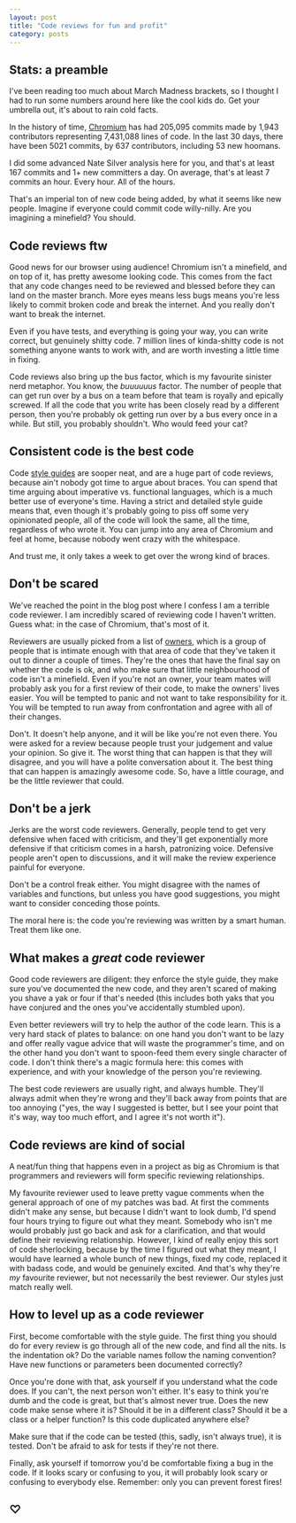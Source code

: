 ```yaml
---
layout: post
title: "Code reviews for fun and profit"
category: posts
---
```


## Stats: a preamble
I've been reading too much about March Madness brackets, so I thought I had to run some numbers around here like the cool kids do. Get your umbrella out, it's about to rain cold facts.

In the history of time, [Chromium](http://www.ohloh.net/p/chrome) has had 205,095 commits made by 1,943 contributors representing 7,431,088 lines of code. In the last 30 days, there have been 5021 commits, by 637 contributors, including 53 new hoomans.

I did some advanced Nate Silver analysis here for you, and that's at least 167 commits and 1+ new committers a day. On average, that's at least 7 commits an hour. Every hour. All of the hours.

That's an imperial ton of new code being added, by what it seems like new people. Imagine if everyone could commit code willy-nilly. Are you imagining a minefield? You should.

## Code reviews ftw
Good news for our browser using audience! Chromium isn't a minefield, and on top of it, has pretty awesome looking code. This comes from the fact that any code changes need to be reviewed and blessed before they can land on the master branch. More eyes means less bugs means you're less likely to commit broken code and break the internet. And you really don't want to break the internet.

Even if you have tests, and everything is going your way, you can write correct, but genuinely shitty code. 7 million lines of kinda-shitty code is not something anyone wants to work with, and are worth investing a little time in fixing.

Code reviews also bring up the bus factor, which is my favourite sinister nerd metaphor. You know, the *buuuuuus* factor. The number of people that can get run over by a bus on a team before that team is royally and epically screwed. If all the code that you write has been closely read by a different person, then you're probably ok getting run over by a bus every once in a while. But still, you probably shouldn't. Who would feed your cat?

## Consistent code is the best code
Code [style guides](http://google-styleguide.googlecode.com/svn/trunk/cppguide.xml) are sooper neat, and are a huge part of code reviews, because ain't nobody got time to argue about braces. You can spend that time arguing about imperative vs. functional languages, which is a much better use of everyone's time. Having a strict and detailed style guide means that, even though it's probably going to piss off some very opinionated people, all of the code will look the same, all the time, regardless of who wrote it. You can jump into any area of Chromium and feel at home, because nobody went crazy with the whitespace.

And trust me, it only takes a week to get over the wrong kind of braces.

## Don't be scared
We've reached the point in the blog post where I confess I am a terrible code reviewer. I am incredibly scared of reviewing code I haven't written. Guess what: in the case of Chromium, that's most of it.

Reviewers are usually picked from a list of [owners](http://dev.chromium.org/developers/owners-files), which is a group of people that is intimate enough with that area of code that they've taken it out to dinner a couple of times. They're the ones that have the final say on whether the code is ok, and who make sure that little neighbourhood of code isn't a minefield. Even if you're not an owner, your team mates will probably ask you for a first review of their code, to make the owners' lives easier. You will be tempted to panic and not want to take responsibility for it. You will be tempted to run away from confrontation and agree with all of their changes.

Don't. It doesn't help anyone, and it will be like you're not even there. You were asked for a review because people trust your judgement and value your opinion. So give it. The worst thing that can happen is that they will disagree, and you will have a polite conversation about it. The best thing that can happen is amazingly awesome code. So, have a little courage, and be the little reviewer that could.

## Don't be a jerk
Jerks are the worst code reviewers. Generally, people tend to get very defensive when faced with criticism, and they'll get exponentially more defensive if that criticism comes in a harsh, patronizing voice. Defensive people aren't open to discussions, and it will make the review experience painful for everyone.

Don't be a control freak either. You might disagree with the names of variables and functions, but unless you have good suggestions, you might want to consider conceding those points.

The moral here is: the code you're reviewing was written by a smart human. Treat them like one.

## What makes a *great* code reviewer
Good code reviewers are diligent: they enforce the style guide, they make sure you've documented the new code, and they aren't scared of  making you shave a yak or four if that's needed (this includes both yaks that you have conjured and the ones you've accidentally stumbled upon).

Even better reviewers will try to help the author of the code learn. This is a very hard stack of plates to balance: on one hand you don't want to be lazy and offer really vague advice that will waste the programmer's time, and on the other hand you don't want to spoon-feed them every single character of code. I don't think there's a magic formula here: this comes with experience, and with your knowledge of the person you're reviewing.

The best code reviewers are usually right, and always humble. They'll always admit when they're wrong and they'll back away from points that are too annoying ("yes, the way I suggested is better, but I see your point that it's way, way too much effort, and I agree it's not worth it").

## Code reviews are kind of social
A neat/fun thing that happens even in a project as big as Chromium is that programmers and reviewers will form specific reviewing relationships.

My favourite reviewer used to leave pretty vague comments when the general approach of one of my patches was bad. At first the comments didn't make any sense, but because I didn't want to look dumb, I'd spend four hours trying to figure out what they meant. Somebody who isn't me would probably just go back and ask for a clarification, and that would define their reviewing relationship. However, I kind of really enjoy this sort of code sherlocking, because by the time I figured out what they meant, I would have learned a whole bunch of new things, fixed my code, replaced it with badass code, and would be genuinely excited. And that's why they're _my_ favourite reviewer, but not necessarily the best reviewer. Our styles just match really well.


## How to level up as a code reviewer
First, become comfortable with the style guide. The first thing you should do for every review is go through all of the new code, and find all the nits. Is the indentation ok? Do the variable names follow the naming convention? Have new functions or parameters been documented correctly?

Once you're done with that, ask yourself if you understand what the code does. If you can't, the next person won't either. It's easy to think you're dumb and the code is great, but that's almost never true. Does the new code make sense where it is? Should it be in a different class? Should it be a class or a helper function? Is this code duplicated anywhere else?

Make sure that if the code can be tested (this, sadly, isn't always true), it is tested. Don't be afraid to ask for tests if they're not there.

Finally, ask yourself if tomorrow you'd be comfortable fixing a bug in the code. If it looks scary or confusing to you, it will probably look scary or confusing to everybody else. Remember: only you can prevent forest fires!

## ♡
